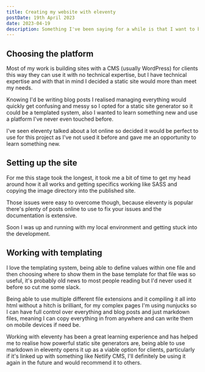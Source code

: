 ```yaml
---
title: Creating my website with eleventy
postDate: 19th April 2023
date: 2023-04-19
description: Something I've been saying for a while is that I want to build myself a website, not necessarily to showcase my work but as my own space where I can control everything. It just seemed odd that my career is building websites but I never had one myself.
---
```

## Choosing the platform

Most of my work is building sites with a CMS (usually WordPress) for clients this way they can use it with no technical expertise, but I have technical expertise and with that in mind I decided a static site would more than meet my needs.

Knowing I'd be writing blog posts I realised managing everything would quickly get confusing and messy so I opted for a static site generator so it could be a templated system, also I wanted to learn something new and use a platform I've never even touched before.

I've seen eleventy talked about a lot online so decided it would be perfect to use for this project as I've not used it before and gave me an opportunity to learn something new.

## Setting up the site

For me this stage took the longest, it took me a bit of time to get my head around how it all works and getting specifics working like SASS and copying the image directory into the published site.

Those issues were easy to overcome though, because eleventy is popular there's plenty of posts online to use to fix your issues and the documentation is extensive.

Soon I was up and running with my local environment and getting stuck into the development.

## Working with templating

I love the templating system, being able to define values within one file and then choosing where to show them in the base template for that file was so useful, it's probably old news to most people reading but I'd never used it before so cut me some slack.

Being able to use multiple different file extensions and it compiling it all into html without a hitch is brilliant, for my complex pages I'm using nunjucks so I can have full control over everything and blog posts and just markdown files, meaning I can copy everything in from anywhere and can write them on mobile devices if need be.

Working with eleventy has been a great learning experience and has helped me to realise how powerful static site generators are, being able to use markdown in eleventy opens it up as a viable option for clients, particularly if it's linked up with something like Netlify CMS, I'll definitely be using it again in the future and would recommend it to others.